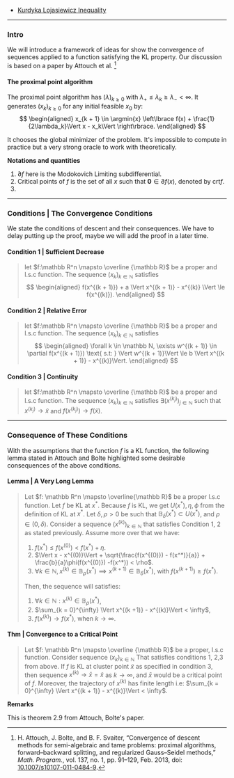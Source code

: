 - [Kurdyka Lojasiewicz Inequality](Kurdyka%20Lojasiewicz%20Inequality.md)


---
### **Intro**

We will introduce a framework of ideas for show the convergence of sequences applied to a function satisfying the KL property. 
Our discussion is based on a paper by Attouch et al. [^1]


#### **The proximal point algorithm**

The proximal point algorithm has $(\lambda)_{k \ge0}$ with $\lambda_+ \le \lambda_k \ge \lambda_- < \infty$. 
It generates $(x_k)_{k\ge 0}$ for any initial feasible $x_0$ by: 
$$
\begin{aligned}
    x_{k + 1} \in \argmin{x} \left\lbrace
        f(x) + \frac{1}{2\lambda_k}\Vert x - x_k\Vert
    \right\rbrace. 
\end{aligned}
$$

It chooses the global minimizer of the problem. 
It's impossible to compute in practice but a very strong oracle to work with theoretically. 

**Notations and quantities**
1. $\partial f$ here is the Modokovich Limiting subdifferential. 
2. Critical points of $f$ is the set of all $x$ such that $\mathbf 0 \in \partial f(x)$, denoted by $\text{crt}f$. 
3. 


---
### **Conditions | The Convergence Conditions**

We state the conditions of descent and their consequences. 
We have to delay putting up the proof, maybe we will add the proof in a later time. 


#### **Condition 1 | Sufficient Decrease**
> let $f:\mathbb R^n \mapsto \overline {\mathbb R}$ be a proper and l.s.c function. 
> The sequence $(x_k)_{k \in \mathbb N}$ satisfies 
> $$
> \begin{aligned}
>     f(x^{(k + 1)}) + a \Vert x^{(k + 1)} - x^{(k)} \Vert \le f(x^{(k)}). 
> \end{aligned}
> $$

#### **Condition 2 | Relative Error** 
> let $f:\mathbb R^n \mapsto \overline {\mathbb R}$ be a proper and l.s.c function. 
> The sequence $(x_k)_{k \in \mathbb N}$ satisfies 
> $$
> \begin{aligned}
>     \forall k \in \mathbb N, \exists w^{(k + 1)} \in \partial f(x^{(k + 1)}) \text{ s.t: } \Vert w^{(k + 1)}\Vert \le b \Vert x^{(k + 1)} - x^{(k)}\Vert. 
> \end{aligned}
> $$

#### **Condition 3 | Continuity**
> let $f:\mathbb R^n \mapsto \overline {\mathbb R}$ be a proper and l.s.c function. 
> The sequence $(x_k)_{k \in \mathbb N}$ satisfies 
> $\exists (x^{(k_j)})_{j \in \mathbb N}$ such that 
> $x^{(k_j)}\rightarrow \tilde x$ and $f(x^{(k_j)}) \rightarrow f(\tilde x)$. 

---
### **Consequence of These Conditions**

With the assumptions that the function $f$ is a KL function, the following lemma stated in Attouch and Bolte highlighted some desirable consequences of the above conditions. 

#### **Lemma | A Very Long Lemma**
> Let $f: \mathbb R^n \mapsto \overline{\mathbb R}$ be a proper l.s.c function. 
> Let $f$ be KL at $x^*$. 
> Because $f$ is KL, we get $U(x^*), \eta, \phi$ from the definition of KL at $x^*$. 
> Let $\delta, \rho > 0$ be such that $\mathbb B_\delta(x^*) \subset U(x^*)$, and $\rho \in (0, \delta)$. 
> Consider a sequence $(x^{(k)})_{k \in \mathbb N}$ that satisfies Condition 1, 2 as stated previously. 
> Assume more over that we have: 
> 1. $f(x^*) \le f(x^{(0)}) < f(x^*) + \eta$. 
> 2. $\Vert x - x^{(0)}\Vert + \sqrt{\frac{f(x^{(0)}) - f(x^*)}{a}} + \frac{b}{a}\phi(f(x^{(0)}) -f(x^*)) < \rho$. 
> 3. $\forall k \in \mathbb N, x^{(k)} \in \mathbb B_\rho(x^*) \implies x^{(k + 1)} \in \mathbb B_\delta(x^*)$, with $f(x^{(k + 1)}) \ge f(x^*)$. 
>
> Then, the sequence will satisfies: 
> 1. $\forall k \in \mathbb N: x^{(k)} \in \mathbb B_{\rho}(x^*)$, 
> 2. $\sum_{k = 0}^{\infty} \Vert x^{(k +1)} - x^{(k)}\Vert < \infty$, 
> 3. $f(x^{(k)})\rightarrow f(x^*)$, when $k\rightarrow \infty$. 

#### **Thm | Convergence to a Critical Point**
> Let $f: \mathbb R^n \mapsto \overline {\mathbb R}$ be a proper, l.s.c function. 
> Consider sequence $(x_k)_{k \in \mathbb N}$ That satisfies conditions 1, 2,3 from above. 
> If $f$ is KL at cluster point $\tilde x$ as specified in condition 3, then sequence $x^{(k)} \rightarrow \bar x = \tilde x$ as $k\rightarrow \infty$, and $\bar x$ would be a critical point of $f$. 
> Moreover, the trajectory of $x^{(k)}$ has finite length i.e: $\sum_{k = 0}^{\infty} \Vert x^{(k + 1)} - x^{(k)}\Vert < \infty$.


**Remarks**

This is theorem 2.9 from Attouch, Bolte's paper. 


[^1]: H. Attouch, J. Bolte, and B. F. Svaiter, “Convergence of descent methods for semi-algebraic and tame problems: proximal algorithms, forward–backward splitting, and regularized Gauss–Seidel methods,” _Math. Program._, vol. 137, no. 1, pp. 91–129, Feb. 2013, doi: [10.1007/s10107-011-0484-9](https://doi.org/10.1007/s10107-011-0484-9).

